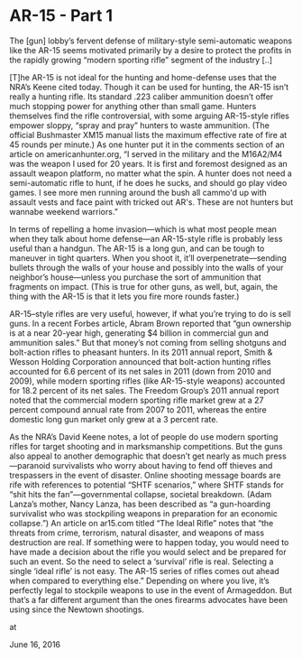 # AR-15 - Part 1
The [gun] lobby’s fervent defense of military-style semi-automatic weapons like the AR-15 seems motivated primarily by a desire to protect the profits in the rapidly growing “modern sporting rifle” segment of the industry [..]

[T]he AR-15 is not ideal for the hunting and home-defense uses that the NRA’s Keene cited today. Though it can be used for hunting, the AR-15 isn’t really a hunting rifle. Its standard .223 caliber ammunition doesn’t offer much stopping power for anything other than small game. Hunters themselves find the rifle controversial, with some arguing AR-15-style rifles empower sloppy, “spray and pray” hunters to waste ammunition. (The official Bushmaster XM15 manual lists the maximum effective rate of fire at 45 rounds per minute.) As one hunter put it in the comments section of an article on americanhunter.org, “I served in the military and the M16A2/M4 was the weapon I used for 20 years. It is first and foremost designed as an assault weapon platform, no matter what the spin. A hunter does not need a semi-automatic rifle to hunt, if he does he sucks, and should go play video games. I see more men running around the bush all cammo'd up with assault vests and face paint with tricked out AR's. These are not hunters but wannabe weekend warriors.”

In terms of repelling a home invasion—which is what most people mean when they talk about home defense—an AR-15-style rifle is probably less useful than a handgun. The AR-15 is a long gun, and can be tough to maneuver in tight quarters. When you shoot it, it’ll overpenetrate—sending bullets through the walls of your house and possibly into the walls of your neighbor’s house—unless you purchase the sort of ammunition that fragments on impact. (This is true for other guns, as well, but, again, the thing with the AR-15 is that it lets you fire more rounds faster.)

AR-15–style rifles are very useful, however, if what you’re trying to do is sell guns. In a recent Forbes article, Abram Brown reported that “gun ownership is at a near 20-year high, generating $4 billion in commercial gun and ammunition sales.” But that money’s not coming from selling shotguns and bolt-action rifles to pheasant hunters. In its 2011 annual report, Smith & Wesson Holding Corporation announced that bolt-action hunting rifles accounted for 6.6 percent of its net sales in 2011 (down from 2010 and 2009), while modern sporting rifles (like AR-15-style weapons) accounted for 18.2 percent of its net sales. The Freedom Group’s 2011 annual report noted that the commercial modern sporting rifle market grew at a 27 percent compound annual rate from 2007 to 2011, whereas the entire domestic long gun market only grew at a 3 percent rate.

As the NRA’s David Keene notes, a lot of people do use modern sporting rifles for target shooting and in marksmanship competitions. But the guns also appeal to another demographic that doesn’t get nearly as much press—paranoid survivalists who worry about having to fend off thieves and trespassers in the event of disaster. Online shooting message boards are rife with references to potential “SHTF scenarios,” where SHTF stands for “shit hits the fan”—governmental collapse, societal breakdown. (Adam Lanza’s mother, Nancy Lanza, has been described as “a gun-hoarding survivalist who was stockpiling weapons in preparation for an economic collapse.”) An article on ar15.com titled “The Ideal Rifle” notes that “the threats from crime, terrorism, natural disaster, and weapons of mass destruction are real. If something were to happen today, you would need to have made a decision about the rifle you would select and be prepared for such an event. So the need to select a ‘survival’ rifle is real. Selecting a single ‘ideal rifle’ is not easy. The AR-15 series of rifles comes out ahead when compared to everything else.” Depending on where you live, it’s perfectly legal to stockpile weapons to use in the event of Armageddon. But that’s a far different argument than the ones firearms advocates have been using since the Newtown shootings.








at

June 16, 2016
















